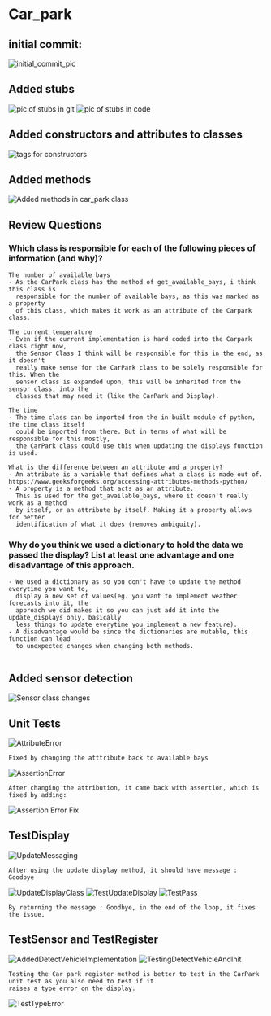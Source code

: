 # Car_park

## initial commit:

![initial_commit_pic](img_4.png)


## Added stubs
![pic of stubs in git](img.png)
![pic of stubs in code](img_5.png)


## Added constructors and attributes to classes

![tags for constructors](img_1.png)


## Added methods 

![Added methods in car_park class](img_3.png)

## Review Questions

### Which class is responsible for each of the following pieces of information (and why)?
```
The number of available bays
- As the CarPark class has the method of get_available_bays, i think this class is
  responsible for the number of available bays, as this was marked as a property
  of this class, which makes it work as an attribute of the Carpark class.

The current temperature
- Even if the current implementation is hard coded into the Carpark class right now,
  the Sensor Class I think will be responsible for this in the end, as it doesn't 
  really make sense for the CarPark class to be solely responsible for this. When the
  sensor class is expanded upon, this will be inherited from the sensor class, into the
  classes that may need it (like the CarPark and Display).
  
The time
- The time class can be imported from the in built module of python, the time class itself
  could be imported from there. But in terms of what will be responsible for this mostly,
  the CarPark class could use this when updating the displays function is used.
  
What is the difference between an attribute and a property?
- An attribute is a variable that defines what a class is made out of. 
https://www.geeksforgeeks.org/accessing-attributes-methods-python/ 
- A property is a method that acts as an attribute.
  This is used for the get_available_bays, where it doesn't really work as a method
  by itself, or an attribute by itself. Making it a property allows for better
  identification of what it does (removes ambiguity).
```
### Why do you think we used a dictionary to hold the data we passed the display? List at least one advantage and one disadvantage of this approach.
```
- We used a dictionary as so you don't have to update the method everytime you want to,
  display a new set of values(eg. you want to implement weather forecasts into it, the
  approach we did makes it so you can just add it into the update_displays only, basically
  less things to update everytime you implement a new feature).
- A disadvantage would be since the dictionaries are mutable, this function can lead
  to unexpected changes when changing both methods.
  
```

## Added sensor detection

![Sensor class changes](img_6.png)

## Unit Tests

![AttributeError](img_7.png)
```
Fixed by changing the atttribute back to available bays
```

![AssertionError](img_8.png)
```
After changing the attribution, it came back with assertion, which is fixed by adding:
```
![Assertion Error Fix](img_9.png)

## TestDisplay

![UpdateMessaging](img_10.png)
```
After using the update display method, it should have message : Goodbye
```
![UpdateDisplayClass](img_11.png)
![TestUpdateDisplay](img_12.png)
![TestPass](img_13.png)
```
By returning the message : Goodbye, in the end of the loop, it fixes the issue.
```
## TestSensor and TestRegister
![AddedDetectVehicleImplementation](img_14.png)
![TestingDetectVehicleAndInit](img_15.png)
```
Testing the Car park register method is better to test in the CarPark unit test as you also need to test if it 
raises a type error on the display.
```
![TestTypeError](img_16.png)
